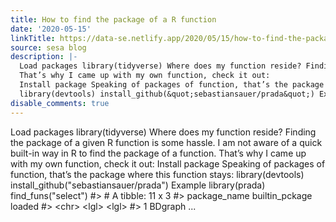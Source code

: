 ```yaml
---
title: How to find the package of a R function
date: '2020-05-15'
linkTitle: https://data-se.netlify.app/2020/05/15/how-to-find-the-package-of-a-r-function/
source: sesa blog
description: |-
  Load packages library(tidyverse) Where does my function reside? Finding the package of a given R function is some hassle. I am not aware of a quick built-in way in R to find the package of a function.
  That’s why I came up with my own function, check it out:
  Install package Speaking of packages of function, that’s the package where this function stays:
  library(devtools) install_github(&quot;sebastiansauer/prada&quot;) Example library(prada) find_funs(&quot;select&quot;) #&gt; # A tibble: 11 x 3 #&gt; package_name builtin_pckage loaded #&gt; &lt;chr&gt; &lt;lgl&gt; &lt;lgl&gt; #&gt; 1 BDgraph ...
disable_comments: true
---
```

Load packages library(tidyverse) Where does my function reside? Finding the package of a given R function is some hassle. I am not aware of a quick built-in way in R to find the package of a function.
That’s why I came up with my own function, check it out:
Install package Speaking of packages of function, that’s the package where this function stays:
library(devtools) install_github(&quot;sebastiansauer/prada&quot;) Example library(prada) find_funs(&quot;select&quot;) #&gt; # A tibble: 11 x 3 #&gt; package_name builtin_pckage loaded #&gt; &lt;chr&gt; &lt;lgl&gt; &lt;lgl&gt; #&gt; 1 BDgraph ...